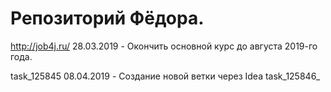 ﻿# Репозиторий Фёдора.
http://job4j.ru/
28.03.2019 - Окончить основной курс до августа 2019-го года.

task_125845
08.04.2019 - Создание новой ветки через Idea task_125846_